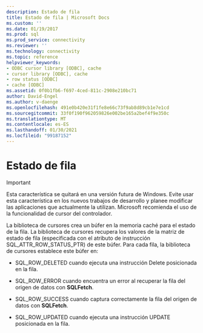 ```yaml
---
description: Estado de fila
title: Estado de fila | Microsoft Docs
ms.custom: ''
ms.date: 01/19/2017
ms.prod: sql
ms.prod_service: connectivity
ms.reviewer: ''
ms.technology: connectivity
ms.topic: reference
helpviewer_keywords:
- ODBC cursor library [ODBC], cache
- cursor library [ODBC], cache
- row status [ODBC]
- cache [ODBC]
ms.assetid: 0f0b1fb6-f697-4ced-811c-2908e210bc71
author: David-Engel
ms.author: v-daenge
ms.openlocfilehash: 491e0b420e31f1fe8e66c73f9ab8d89cb1e7e1cd
ms.sourcegitcommit: 33f0f190f962059826e002be165a2bef4f9e350c
ms.translationtype: MT
ms.contentlocale: es-ES
ms.lasthandoff: 01/30/2021
ms.locfileid: "99187152"
---
```

# <a name="row-status"></a>Estado de fila
> [!IMPORTANT]  
>  Esta característica se quitará en una versión futura de Windows. Evite usar esta característica en los nuevos trabajos de desarrollo y planee modificar las aplicaciones que actualmente la utilizan. Microsoft recomienda el uso de la funcionalidad de cursor del controlador.  
  
 La biblioteca de cursores crea un búfer en la memoria caché para el estado de la fila. La biblioteca de cursores recupera los valores de la matriz de estado de fila (especificada con el atributo de instrucción SQL_ATTR_ROW_STATUS_PTR) de este búfer. Para cada fila, la biblioteca de cursores establece este búfer en:  
  
-   SQL_ROW_DELETED cuando ejecuta una instrucción Delete posicionada en la fila.  
  
-   SQL_ROW_ERROR cuando encuentra un error al recuperar la fila del origen de datos con **SQLFetch**.  
  
-   SQL_ROW_SUCCESS cuando captura correctamente la fila del origen de datos con **SQLFetch**.  
  
-   SQL_ROW_UPDATED cuando ejecuta una instrucción UPDATE posicionada en la fila.
